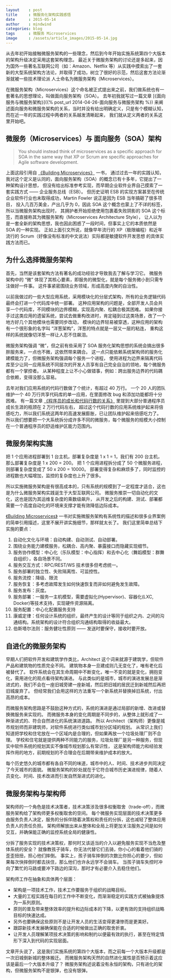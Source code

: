 ```yaml
---
layout    : post
title     : 微服务化架构实践感悟
date      : 2015-05-14
author    : mindwind
categories: blog
tags      : 微服务 Microservices
image     : /assets/article_images/2015-05-14.jpg
---
```



从去年初开始接触微服务架构的一些理念，然后到今年开始实施系统第四个大版本的架构升级决定采用这套架构理念。
最近关于微服务架构的讨论还是多起来，因为国外一些著名互联网公司（如：Amazon、Netflix 等）从实践中摸索出了一套新的大型系统架构方法论，并取得了成功，树立了很好的示范，然后这套方法论渐渐就被一些技术理论派
人士命名为微服务架构（Microservices）。

在微服务架构（Microservices）这个命名被正式提出来之前，我们做系统也有一套著名的思想理论，叫做面向服务架构（SOA）。
去年初我就写过一篇文章 [《面向服务与微服务架构》]({% post_url 2014-04-26-面向服务与微服务架构 %}) 来阐述面向服务和微服务架构的关系，当时并没有给出明确定义，只是有个模糊认知，而在近一年的实践过程中两者的关系越发清晰起来，
我们就从定义两者的关系这里开始吧。


## 微服务（Microservices）与 面向服务（SOA）架构

  > You should instead think of microservices as a specific approach for SOA
  > in the same way that XP or Scrum are specific approaches for Agile software development.

上面这段引用自 [《Building Microservices》](http://book.douban.com/subject/25881698/) 一书，
通过过去一年的实践认知，我对这个定义是认同的，面向服务架构（SOA）的概念已有十多年，它提出了一种架构设计思想，
但没有给出标准参考实现，而早期企业软件业界自己摸索了一套实践方式 —— 企业服务总线（ESB）。
但历史证明 ESB 的实现方案甚至在传统企业软件行业也未取得成功，Martin Fowler 说正是因为 ESB 当年搞砸了很多项目，
投入几百万美金，产出几乎为 0，因此 SOA 这个概念也蒙上了不详的标签，所以当微服务架构出现时，
其拥护者开始拒绝使用包裹着失败阴影的 SOA 这个标签，而直接称其为微服务架构（Microservices Architecture Style），
让人以为是一套全新的架构思想，我也因此困惑了一段时间，但事实上它的本质依然是 SOA 的一种实现。
正如上面引文所说，就像早年流行的 XP（极限编程）和近年流行的 Scrum（好像没有标准的中文说法）实际都是敏捷软件开发思想
的具体实践方法而已。


## 为什么选择微服务架构
首先，当然是该套架构方法有著名的成功经验才导致我去了解与学习它。
微服务架构中的 “微” 体现了其核心要素，即服务的微型化，就是每个服务微小到只需专注做好一件事。
这件事紧密围绕业务领域，形成高度内聚的自治性。

以前我做过的一些大型应用系统，采用模块化的分层式架构，所有的业务逻辑代码最终会打进一个代码库中统一部署。
这种应用架构的问题是，全部开发人员会共享一个代码库，不同模块的边界模糊，实现高内聚、松耦合极其困难。
如果你接手过这类应用的遗留系统，尝试去做重构改进时，肯定碰到过这类场景，改了一个地方好几个其他模块也需要同步改动，
模块的边界轻易被穿透，这种应用的架构有一个很形象的名字叫 “洋葱架构”，洋葱的特点就是一层又一层的粘连，
重构这样的系统就像切洋葱一样让人忍不住飙泪。

微服务架构强调 “微”，但之前有些采用了 SOA 服务化架构思想的系统会搞出很多胖服务来，一点也不微，这依然带来耦合。
这一点只能依赖系统架构师的服务化建模能力了，但微服务架构强调每个服务一个进程，
使用进程为边界来隔离代码库至少让同一应用系统不同层次的开发人员享有自己完全自治的领地，每个微服务都有一个掌控者。
从某种程度上让不小心做错事，例如：跨出服务边界的代码耦合依赖，变得没那么容易。

去年对我们应用系统的代码行数做了个统计，有超过 40 万行。
一个 20 人的团队维护一个 40 万行共享代码库的单一应用，在里面修改 bug 和添加功能都将十分困难。
有一篇文章 [《程序员的成长和代码行数的关系》](http://mp.weixin.qq.com/s?__biz=MzAxMTEyOTQ5OQ==&mid=211244989&idx=1&sn=02d3612c3dd48d7080c08f9a1fdaa890#rd) 里提到大部分普通程序员成长生涯的瓶颈在 2 万行代码左右，
超过这个代码行数的应用系统维护起来将倍感吃力，所以我们系统这两年的高速发展膨胀，已让团队维护起来倍感吃力了。
所以我们想要把一个大系统拆分成许多不同的微服务，每个微服务的规模大小控制在一个普通程序员的舒适维护区能力范围内。


## 微服务架构实施
把 1 个应用进程部署到 1 台主机，部署复杂度是 1 x 1 = 1，我们有 200 台主机，那么部署复杂度是 1 x 200 = 200。
把 1 个应用进程拆分成了 50 个微服务进程，则部署复杂度变成了 50 x 200 = 10000。
部署变得复杂和麻烦多了，同时监控的进程数也大幅增加，监控的复杂度也上升了很多。

所以实施微服务架构是有很高成本的，只有系统的规模到了一定程度才适合，这也是为什么微服务架构实践诞生于大型互联网公司。
微服务推崇一切自动化的文化，这也是因为其运维复杂度的乘数级飙升，
从开发之后的构建、测试、部署都需要一个高度自动化的环境来支撑才能有效降低边际成本。

[《Building Microservices》](http://book.douban.com/subject/25881698/)
一书对实施微服务架构有系统性的描述和很多业界案例的简单引用描述，这里不展开讲实施细节，那样就太长了。
我们这里简单总结下实施的要点：

  1.  自动化文化与环境：自动构建、自动测试、自动部署。
  2.  围绕业务能力建模服务，松耦合、高内聚、暴露接口而隐藏实现细节。
  3.  服务协作模型：中心化（乐队模型：中心指挥）和去中心化（舞蹈模型：群舞自组织），各自场景不同。
  4.  服务交互方式：RPC/REST/WS 技术很多但考虑统一。
  5.  服务部署的独立性、失败隔离性、可监控性。
  6.  服务流控：降级、限流
  7.  服务恢复：多考虑故障发生如何快速恢复而非如何避免发生故障。
  8.  服务发布：灰度。
  9.  服务部署：一服务一主机模型，需要虚拟化(Hypervisor)、容器化(LXC, Docker)等技术支持，实现硬件资源隔离。
  10. 服务配置：中心化配置服务支持
  11. 康威定律：任何设计系统的组织，最终产生的设计等同于组织之内、之间的沟通结构。系统架构的设计符合组织沟通结构取得的收益最大。
  12. 伯斯塔尔法则：服务健壮性原则 —— 发送时要保守，接收时要开放。


## 自进化的微服务架构
早期人们把软件开发和建筑学作类比，Architect 这个词来就源于建筑学，但软件产品和建筑物的性质完全不同。
建筑物本身一旦建成则几无变化了，唯有老化后被替代了。
软件系统会在其生命周期中不断变化，唯一不变的就是变化，拥抱变化，需用进化的观点看待架构演进。
与此类似的是城市，城市的演进发展总是渐进式的，我们不会在一座旧城旁建一座新城，然后把旧城的居民迁到新城然后再把旧城废弃了。
但经常我们会用这样的方法重写一个新系统并替换掉旧系统，付出高昂的成本。

而微服务架构思路是不鼓励这种方式的，系统的演进是通过局部的新增、改进或替换微服务来实现的。
而微服务本身的变化周期是不同步的，从整体上就形成了一种渐进式的、符合自然进化的系统演进道路。
所以 Architect（架构师）更像是城市规划师而非建筑师，对软件系统进行类似城市划分区域的规划。
从常识上我们知道把学校和住宅放在一个区域内是合理的，但如果再放一个垃圾处理厂则不合理。
学校和住宅就是提供两种不同能力的服务，垃圾处理厂是另一种服务，但现实中软件系统的规划其实不像城市规划那么有常识性，
这是架构师能力和经验发挥作用的地方，前期规划的不合理会在后期带来维护成本的放大。

每个历史悠久的城市都有各自不同的味道，城市中的人、时间、技术进步共同决定了今天城市的面貌。
微服务架构的妙处就在于它符合城市历史演进规律，随着人员变化、时间、技术改进而引发自然渐进式的进化。


## 微服务架构与架构师
架构师的一个角色是技术决策者，技术决策涉及很多权衡取舍（trade-off），而微服务架构给了架构师更多权衡取舍的空间。
每个微服务实现层面的技术决策更多由服务负责人决定，服务的分拆伴随着决策权和责任的分拆，这也减轻了整体应用负责人的责任负担。
架构师解放出来从整体和全局上将更加关注服务之间是如何交互，并确保能正确的监控系统全局的健康性。

分拆了服务实现的技术决策权，那何时又该适当的介入以避免服务实现不当危及整体系统的安全？
就像教孩子骑车，你无法代替它们去骑，你小心的看着他们骑的歪歪扭扭，担心他们摔倒。
事实上，孩子骑车摔倒的次数比你担心的要少，但如果每次快摔倒时都去扶住，那么他们也许永远学不会骑车。
当孩子骑车失控时冲向了繁忙的马路或要冲下路边的深沟，那时才有必要介入去稳住他们。

架构师工作在抽象和具体两个层面：

  - 架构是一项技术工作，技术工作要服务于组织的战略目标。
  - 大量的工程实践在每日的工作中不断变化，而渐渐稳定的实践方式被抽象提炼为一系列原则。
  - 原则的普及带来整体效率的提升和边际成本的下降，以更有效的支持组织战略目标的快速达成。
  - 另外也要确保这些原则不是让开发人员的生活变得更凄惨而是更美好。
  - 跟踪新技术发展确保能在合适的时候做出正确的取舍折衷。
  - 让开发人员理解某项技术决策的影响和制约以便最有效的执行，甚至在特定情形下深入到代码的实现层面。


文章开头说了，这是我们实施系统的第四个大版本，而之前每一个大版本升级都是一次旧城倒新城的整体搬迁。
而微服务架构天然的自然进化属性是否预示着这应该是最后一个大版本升级了？
微服务架构述说着没有永恒的架构，只有进化的架构，但微服务架构不是银弹，也没有银弹。
